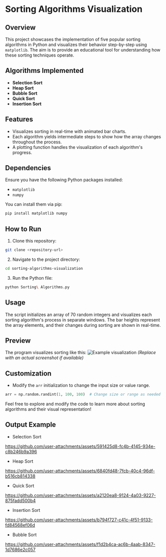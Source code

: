 # Sorting Algorithms Visualization

## Overview
This project showcases the implementation of five popular sorting algorithms in Python and visualizes their behavior step-by-step using `matplotlib`. The aim is to provide an educational tool for understanding how these sorting techniques operate.

## Algorithms Implemented
- **Selection Sort**
- **Heap Sort**
- **Bubble Sort**
- **Quick Sort**
- **Insertion Sort**

## Features
- Visualizes sorting in real-time with animated bar charts.
- Each algorithm yields intermediate steps to show how the array changes throughout the process.
- A plotting function handles the visualization of each algorithm's progress.

## Dependencies
Ensure you have the following Python packages installed:
- `matplotlib`
- `numpy`

You can install them via pip:
```bash
pip install matplotlib numpy
```

## How to Run
1. Clone this repository:
```bash
git clone <repository-url>
```
2. Navigate to the project directory:
```bash
cd sorting-algorithms-visualization
```
3. Run the Python file:
```bash
python Sorting\ Algorithms.py
```

## Usage
The script initializes an array of 70 random integers and visualizes each sorting algorithm's process in separate windows. The bar heights represent the array elements, and their changes during sorting are shown in real-time.

## Preview
The program visualizes sorting like this:
![Example visualization](example.png) *(Replace with an actual screenshot if available)*

## Customization
- Modify the `arr` initialization to change the input size or value range.
```python
arr = np.random.randint(1, 100, 100)  # Change size or range as needed
```

Feel free to explore and modify the code to learn more about sorting algorithms and their visual representation!

## Output Example 
- Selection Sort

https://github.com/user-attachments/assets/591425d8-fc4b-4145-934e-c8b246b9a396

- Heap Sort

https://github.com/user-attachments/assets/6840fd48-7fcb-40c4-96df-b516cb814338

- Quick Sort

https://github.com/user-attachments/assets/a2120ea8-9124-4a03-9227-875fadd500b4

- Insertion Sort

https://github.com/user-attachments/assets/b794f727-c41c-4f51-9133-fd84568ef06d

- Bubble Sort

https://github.com/user-attachments/assets/f1d2b4ca-ac6b-4aab-8347-1d7686e2c057


  


  





